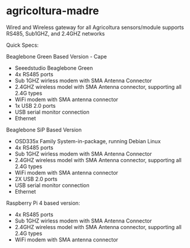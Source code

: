 # agricoltura-madre
Wired and Wireless gateway for all Agricoltura sensors/module supports RS485, Sub1GHZ, and 2.4GHZ networks

Quick Specs:

Beaglebone Green Based Version - Cape
- Seeedstudio Beaglebone Green
- 4x RS485 ports
- Sub 1GHZ wirless modem with SMA Antenna Connector
- 2.4GHZ wireless model with SMA Antenna connector, supporting all 2.4G types
- WiFi modem with SMA antenna connector
- 1x USB 2.0 ports
- USB serial monitor connection
- Ethernet

Beaglebone SiP Based Version
- OSD335x Family System-in-package, running Debian Linux
- 4x RS485 ports
- Sub 1GHZ wirless modem with SMA Antenna Connector
- 2.4GHZ wireless model with SMA Antenna connector, supporting all 2.4G types
- WiFi modem with SMA antenna connector
- 2X USB 2.0 ports
- USB serial monitor connection
- Ethernet

Raspberry Pi 4 based version:
- 4x RS485 ports
- Sub 1GHZ wirless modem with SMA Antenna Connector
- 2.4GHZ wireless model with SMA Antenna connector, supporting all 2.4G types
- WiFi modem with SMA antenna connector
